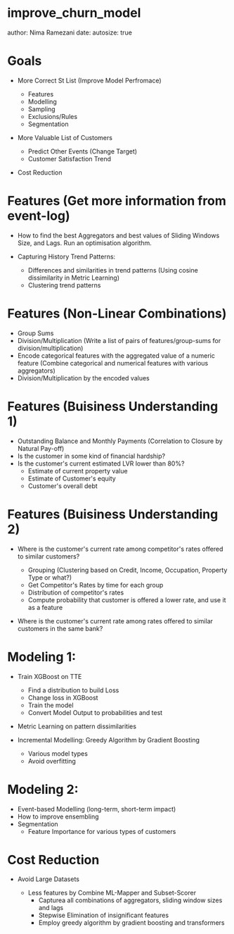 improve_churn_model
========================================================
author: Nima Ramezani
date: 
autosize: true

Goals
========================================================

- More Correct St List (Improve Model Perfromace)
  - Features
  - Modelling
  - Sampling
  - Exclusions/Rules
  - Segmentation

- More Valuable List of Customers
  - Predict Other Events (Change Target)
  - Customer Satisfaction Trend

- Cost Reduction

Features (Get more information from event-log)
========================================================
  - How to find the best Aggregators and best values of Sliding Windows Size, and Lags. Run an optimisation algorithm.
    
  - Capturing History Trend Patterns:
      - Differences and similarities in trend patterns (Using cosine dissimilarity in Metric Learning)
      - Clustering trend patterns

Features (Non-Linear Combinations)
========================================================

  - Group Sums  
  - Division/Multiplication 
    (Write a list of pairs of features/group-sums for division/multiplication)
  - Encode categorical features with the aggregated value of a numeric feature 
    (Combine categorical and numerical features with various aggregators)
  - Division/Multiplication by the encoded values
  

Features (Buisiness Understanding 1)
========================================================
  - Outstanding Balance and Monthly Payments (Correlation to Closure by Natural Pay-off)
  - Is the customer in some kind of financial hardship? 
  - Is the customer's current estimated LVR lower than 80%?
    - Estimate of current property value
    - Estimate of Customer's equity
    - Customer's overall debt
    
Features (Buisiness Understanding 2)
========================================================
  - Where is the customer's current rate among competitor's rates offered to similar customers?
    - Grouping (Clustering based on Credit, Income, Occupation, Property Type or what?)
    - Get Competitor's Rates by time for each group
    - Distribution of competitor's rates
    - Compute probability that customer is offered a lower rate, and use it as a feature
    
  - Where is the customer's current rate among rates offered to similar customers in the same bank?

Modeling 1:
========================================================

  - Train XGBoost on TTE
    - Find a distribution to build Loss
    - Change loss in XGBoost
    - Train the model
    - Convert Model Output to probabilities and test
    
  - Metric Learning on pattern dissimilarities
  - Incremental Modelling: Greedy Algorithm by Gradient Boosting
    - Various model types
    - Avoid overfitting
    
Modeling 2:
========================================================
  - Event-based Modelling (long-term, short-term impact)
  - How to improve ensembling
  - Segmentation
    - Feature Importance for various types of customers

Cost Reduction
========================================================
  - Avoid Large Datasets

    - Less features by Combine ML-Mapper and Subset-Scorer
      - Capturea all combinations of aggregators, sliding window sizes and lags
      - Stepwise Elimination of insignificant features 
      - Employ greedy algorithm by gradient boosting and transformers
     
     
